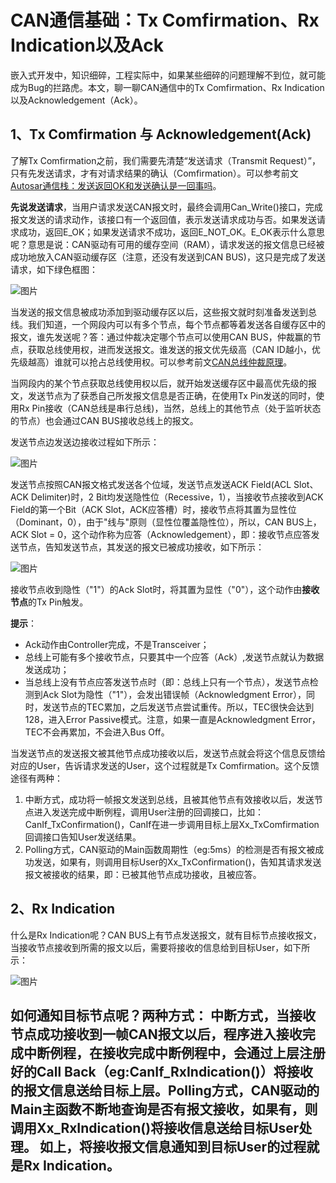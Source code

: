 # CAN通信基础：Tx Comfirmation、Rx Indication以及Ack

嵌入式开发中，知识细碎，工程实际中，如果某些细碎的问题理解不到位，就可能成为Bug的拦路虎。本文，聊一聊CAN通信中的Tx Comfirmation、Rx Indication以及Acknowledgement（Ack）。

## 1、Tx Comfirmation 与 **Acknowledgement(Ack)**

了解Tx Comfirmation之前，我们需要先清楚“发送请求（Transmit Request）”，只有先发送请求，才有对请求结果的确认（Comfirmation）。可以参考前文[Autosar通信栈：发送返回OK和发送确认是一回事吗](http://mp.weixin.qq.com/s?__biz=MzUyNDU4NTc1NQ==&mid=2247487913&idx=1&sn=a5e02e3ae6887dd7f14ac617ad6b4623&chksm=fa2a4fddcd5dc6cb2e7f894df52815da7aabb2daf503448f1096f8ed65ccb034b95a826cc56e&scene=21#wechat_redirect)。

**先说发送请求**，当用户请求发送CAN报文时，最终会调用Can_Write()接口，完成报文发送的请求动作，该接口有一个返回值，表示发送请求成功与否。如果发送请求成功，返回E_OK；如果发送请求不成功，返回E_NOT_OK。E_OK表示什么意思呢？意思是说：CAN驱动有可用的缓存空间（RAM），请求发送的报文信息已经被成功地放入CAN驱动缓存区（注意，还没有发送到CAN BUS)，这只是完成了发送请求，如下绿色框图：

![图片](https://mmbiz.qpic.cn/mmbiz_png/eEEQvxEw8vxGRIaTrn4xPltek94SlVYWuRRVmFyjk2ImaypFUEUc6XP9RMxeW5u0DibjrG7icRAiaDiaRrLbEmEZkA/640?wx_fmt=png&wxfrom=5&wx_lazy=1&wx_co=1)

当发送的报文信息被成功添加到驱动缓存区以后，这些报文就时刻准备发送到总线。我们知道，一个网段内可以有多个节点，每个节点都等着发送各自缓存区中的报文，谁先发送呢？答：通过仲裁决定哪个节点可以使用CAN BUS，仲裁赢的节点，获取总线使用权，进而发送报文。谁发送的报文优先级高（CAN ID越小，优先级越高）谁就可以抢占总线使用权。可以参考前文[CAN总线仲裁原理](http://mp.weixin.qq.com/s?__biz=MzUyNDU4NTc1NQ==&mid=2247489165&idx=1&sn=9f9c3edaeab7611c228e4d76ab8e8d2e&chksm=fa2a48f9cd5dc1efc810269798bfaa0a3c31fc71c99ec59d67ab3f33ad91818e8516f4cad777&scene=21#wechat_redirect)。

当网段内的某个节点获取总线使用权以后，就开始发送缓存区中最高优先级的报文，发送节点为了获悉自己所发报文信息是否正确，在使用Tx Pin发送的同时，使用Rx Pin接收（CAN总线是串行总线)，当然，总线上的其他节点（处于监听状态的节点）也会通过CAN BUS接收总线上的报文。

发送节点边发送边接收过程如下所示：

![图片](https://mmbiz.qpic.cn/mmbiz_gif/eEEQvxEw8vxGRIaTrn4xPltek94SlVYW3jvIR22L3xvXyibSsgiaTXBCh96qlYqUvMRjJqofH6IkgWHnpNO7Fhpg/640?wx_fmt=gif&wxfrom=5&wx_lazy=1)

发送节点按照CAN报文格式发送各个位域，发送节点发送ACK Field(ACL Slot、ACK Delimiter)时，2 Bit均发送隐性位（Recessive，1），当接收节点接收到ACK Field的第一个Bit（ACK Slot，ACK应答槽）时，接收节点将其置为显性位（Dominant，0），由于"线与"原则（显性位覆盖隐性位），所以，CAN BUS上，ACK Slot = 0，这个动作称为应答（Acknowledgement），即：接收节点应答发送节点，告知发送节点，其发送的报文已被成功接收，如下所示：

![图片](https://mmbiz.qpic.cn/mmbiz_png/eEEQvxEw8vyg5ap9aAQfVnGq8pQJwQkoCqw9rE7vHHcAsBItP4vyUcNFjDqFG4nZ6xRcpkqEvKYbCAKoG5lBjA/640?wx_fmt=png&wxfrom=5&wx_lazy=1&wx_co=1)

接收节点收到隐性（"1"）的Ack Slot时，将其置为显性（"0"），这个动作由**接收节点**的Tx Pin触发。

**提示**：

- Ack动作由Controller完成，不是Transceiver；
- 总线上可能有多个接收节点，只要其中一个应答（Ack）,发送节点就认为数据发送成功；
- 当总线上没有节点应答发送节点时（即：总线上只有一个节点），发送节点检测到Ack Slot为隐性（"1"），会发出错误帧（Acknowledgment Error），同时，发送节点的TEC累加，之后发送节点尝试重传。所以，TEC很快会达到128，进入Error Passive模式。注意，如果一直是Acknowledgment Error，TEC不会再累加，不会进入Bus Off。

当发送节点的发送报文被其他节点成功接收以后，发送节点就会将这个信息反馈给对应的User，告诉请求发送的User，这个过程就是Tx Comfirmation。这个反馈途径有两种：

1. 中断方式，成功将一帧报文发送到总线，且被其他节点有效接收以后，发送节点进入发送完成中断例程，调用User注册的回调接口，比如：CanIf_TxConfirmation()，CanIf在进一步调用目标上层Xx_TxComfirmation 回调接口告知User发送结果。
2. Polling方式，CAN驱动的Main函数周期性（eg:5ms）的检测是否有报文被成功发送，如果有，则调用目标User的Xx_TxConfirmation()，告知其请求发送报文被接收的结果，即：已被其他节点成功接收，且被应答。

## 2、Rx Indication

什么是Rx Indication呢？CAN BUS上有节点发送报文，就有目标节点接收报文，当接收节点接收到所需的报文以后，需要将接收的信息给到目标User，如下所示：

![图片](https://mmbiz.qpic.cn/mmbiz_gif/eEEQvxEw8vxGRIaTrn4xPltek94SlVYWwfqicdhEGGEPxksrEsCiaczramia9mOP2iaJ36t2L8zkCbu9GV7sV0NQ9A/640?wx_fmt=gif&wxfrom=5&wx_lazy=1)

## 如何通知目标节点呢？两种方式： 中断方式，当接收节点成功接收到一帧CAN报文以后，程序进入接收完成中断例程，在接收完成中断例程中，会通过上层注册好的Call Back（eg:CanIf_RxIndication()）将接收的报文信息送给目标上层。Polling方式，CAN驱动的Main主函数不断地查询是否有报文接收，如果有，则调用Xx_RxIndication()将接收信息送给目标User处理。 如上，将接收报文信息通知到目标User的过程就是Rx Indication。